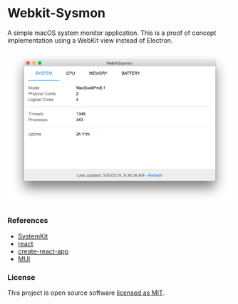 Webkit-Sysmon
=============

A simple macOS system monitor application. This is a proof of concept implementation using a WebKit view instead of Electron.

<p align="center">
  <img src="https://github.com/code2k/webkit-symon/raw/master/screenshots/sysmon-system.png" />      
</p>

### References

- [SystemKit](https://github.com/beltex/SystemKit)
- [react](https://reactjs.org/)
- [create-react-app](https://github.com/facebook/create-react-app)
- [MUI](https://www.muicss.com/)

### License

This project is open source software [licensed as MIT](LICENSE).
